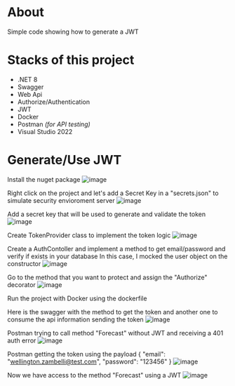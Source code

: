 # About
Simple code showing how to generate a JWT

# Stacks of this project
- .NET 8
- Swagger
- Web Api
- Authorize/Authentication
- JWT
- Docker
- Postman _(for API testing)_
- Visual Studio 2022

# Generate/Use JWT
Install the nuget package
![image](https://github.com/user-attachments/assets/107bc07d-15d7-4558-9a51-6df1907280a7)

Right click on the project and let's add a Secret Key in a "secrets.json" to simulate security envioroment server
![image](https://github.com/user-attachments/assets/f5a40f48-bd21-41ab-9e71-a533637428cf)

Add a secret key that will be used to generate and validate the token
![image](https://github.com/user-attachments/assets/5ce1690e-8050-4125-8fd4-7bcbbe3dc617)

Create TokenProvider class to implement the token logic
![image](https://github.com/user-attachments/assets/013bec87-cd86-4bb7-9502-b641515bfd00)

Create a AuthContoller and implement a method to get email/password and verify if exists in your database
In this case, I mocked the user object on the constructor 
![image](https://github.com/user-attachments/assets/e44b7037-6aa8-4283-8a41-4528f714250c)

Go to the method that you want to protect and assign the "Authorize" decorator
![image](https://github.com/user-attachments/assets/9da606aa-bf3a-4477-a61e-dff28c4cd654)

Run the project with Docker using the dockerfile

Here is the swagger with the method to get the token and another one to consume the api information sending the token
![image](https://github.com/user-attachments/assets/1e3aa6c6-9d64-4426-916f-e5ee2c990227)

Postman trying to call method "Forecast" without JWT and receiving a 401 auth error
![image](https://github.com/user-attachments/assets/fa9a81c2-abe4-4de7-9c5a-e1aaec81c9c0)

Postman getting the token using the payload
{
    "email": "wellington.zambelli@test.com",
    "password": "123456"
}
![image](https://github.com/user-attachments/assets/f0f00c0c-21ad-4a94-9e41-05ce5a675915)

Now we have access to the method "Forecast" using a JWT
![image](https://github.com/user-attachments/assets/93e857e5-0191-442e-a314-6baa61c05cb9)


